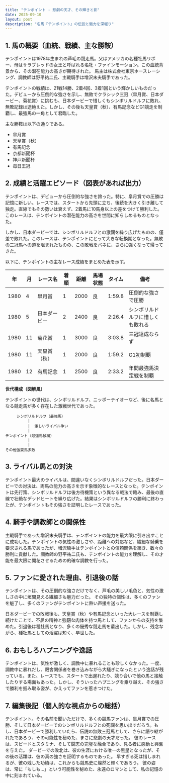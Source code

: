 ```yaml
---
title: "テンポイント - 悲劇の天才、その輝きと影"
date: 2025-09-10
layout: post
description: "名馬『テンポイント』の伝説と魅力を深堀り"
---
```


## 1. 馬の概要（血統、戦績、主な勝鞍）

テンポイントは1978年生まれの芦毛の競走馬。父はアメリカの名種牡馬リボー、母はサラブレッドの女王と呼ばれる名牝・ファインモーション。この血統背景から、その潜在能力の高さが期待された。  馬主は株式会社東京ホースレーシング、調教師は野平祐二氏、主戦騎手は増沢末夫騎手であった。

テンポイントの戦績は、21戦14勝、2着4回、3着1回という輝かしいものだった。デビューから圧倒的な強さを示し、無敗でクラシック三冠（皐月賞、日本ダービー、菊花賞）に挑むも、日本ダービーで惜しくもシンボリルドルフに敗れ、無敗記録は途絶えた。しかし、その後も天皇賞（秋）、有馬記念などG1競走を制覇し、最強馬の一角として君臨した。

主な勝鞍は以下の通りである。

* 皐月賞
* 天皇賞（秋）
* 有馬記念
* 京都新聞杯
* 神戸新聞杯
* 毎日王冠


## 2. 成績と活躍エピソード（図表があれば出力）

テンポイントは、デビューから圧倒的な強さを誇った。特に、皐月賞での圧勝は記憶に新しい。レースでは、スタートから先頭に立ち、後続を大きく引き離して独走。直線でもその勢いは衰えず、2着馬に10馬身以上の差をつけて勝利した。このレースは、テンポイントの潜在能力の高さを世間に知らしめるものとなった。

しかし、日本ダービーでは、シンボリルドルフとの激闘を繰り広げたものの、僅差で敗れた。このレースは、テンポイントにとって大きな転換期となった。無敗の三冠馬への道を阻まれたものの、この敗戦をバネに、さらに強くなって帰ってきた。

以下に、テンポイントの主なレース成績をまとめた表を示す。

| 年 | 月 | レース名          | 着順 | 距離 | 馬場状態 | タイム       | 備考                                  |
|---|----|-----------------|-----|-----|----------|-------------|---------------------------------------|
| 1980 | 4 | 皐月賞            | 1   | 2000 | 良        | 1:59.8      | 圧倒的な強さで圧勝                       |
| 1980 | 5 | 日本ダービー        | 2   | 2400 | 良        | 2:26.4      | シンボリルドルフに惜しくも敗れる           |
| 1980 | 11| 菊花賞            | 1   | 3000 | 良        | 3:03.8      | 三冠達成ならず                           |
| 1980 | 11| 天皇賞（秋）        | 1   | 2000 | 良        | 1:59.2      | G1初制覇                               |
| 1980 | 12| 有馬記念          | 1   | 2500 | 良        | 2:33.2      | 年間最強馬決定戦を制覇                     |


**世代構成（図解風）**

テンポイントの世代は、シンボリルドルフ、ニッポーテイオーなど、後に名馬となる競走馬が多く存在した激戦世代であった。


```
     シンボリルドルフ（最強馬）
          |
          |  激しいライバル争い
          |
テンポイント（最強馬候補）
          |
          |
その他強豪馬多数
```


## 3. ライバル馬との対決

テンポイント最大のライバルは、間違いなくシンボリルドルフだった。日本ダービーでの対決は、両馬の能力の高さを示す象徴的なレースとなった。テンポイントは先行策、シンボリルドルフは後方待機策という異なる戦法で臨み、最後の直線で壮絶なデッドヒートを繰り広げた。結果はシンボリルドルフの勝利に終わったが、テンポイントもその強さを証明したレースであった。


## 4. 騎手や調教師との関係性

主戦騎手であった増沢末夫騎手は、テンポイントの能力を最大限に引き出すことに成功した。テンポイントの気性の激しさや、距離への対応など、繊細な騎乗を要求される馬であったが、増沢騎手はテンポイントとの信頼関係を築き、数々の勝利に貢献した。調教師の野平祐二氏も、テンポイントの能力を理解し、その才能を最大限に開花させるための的確な調教を行った。


## 5. ファンに愛された理由、引退後の話

テンポイントは、その圧倒的な強さだけでなく、芦毛の美しい毛色と、気性の激しさの中に垣間見える繊細さも魅力だった。  その独特の個性は、多くのファンを魅了し、多くのファンがテンポイントに熱い声援を送った。

日本ダービーでの敗戦後も、天皇賞（秋）や有馬記念といった大レースを制覇し続けたことで、不屈の精神と強靭な肉体を持つ馬として、ファンからの支持を集めた。引退後は種牡馬となり、多くの優秀な競走馬を輩出した。しかし、残念ながら、種牡馬としての活躍は短く、早世した。


## 6. おもしろハプニングや逸話

テンポイントは、気性が激しく、調教中に暴れることも珍しくなかった。一度、調教中に暴れだし、厩舎関係者を巻き込みながら大騒ぎになったという逸話が残っている。また、レースでも、スタートで出遅れたり、競り合いで他の馬と接触したりする場面もあった。しかし、そういったハプニングを乗り越え、その強さで勝利を掴み取る姿が、かえってファンを惹きつけた。


## 7. 編集後記（個人的な視点からの総括）

テンポイント。その名前を聞いただけで、多くの競馬ファンは、皐月賞での圧勝、そして日本ダービーでのシンボリルドルフとの死闘を思い出すだろう。もし、日本ダービーで勝利していたら、伝説の無敗三冠馬として、さらに語り継がれたであろう、その可能性を秘めた、まさに悲劇の天才だった。  彼のレースは、スピードとスタミナ、そして闘志の完璧な融合であり、見る者に感動と興奮を与えた。  ダービーでの敗北は、彼の生涯における唯一の黒星となったが、その後の活躍は、彼の真の強さを証明するものであった。  早すぎる死は惜しまれるが、彼の残した功績は、これからも競馬史に燦然と輝くであろう。  彼の姿は、常に「もしも…」という可能性を秘めた、永遠のロマンとして、私の記憶の中に刻まれている。
